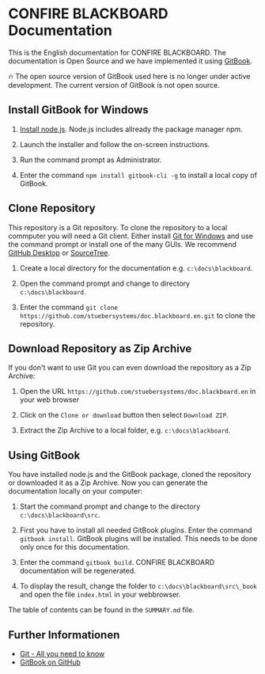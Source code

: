 # CONFIRE BLACKBOARD Documentation

This is the English documentation for CONFIRE BLACKBOARD. The documentation is Open Source and we have implemented it using [GitBook](https://github.com/GitbookIO/gitbook).

:fire: The open source version of GitBook used here is no longer under active development. The current version of GitBook is not open source. 

## Install GitBook for Windows

1. [Install node.js](https://nodejs.org/de/download). Node.js includes allready the package manager npm.

2. Launch the installer and follow the on-screen instructions.

3. Run the command prompt as Administrator.

4. Enter the command `npm install gitbook-cli -g` to install a local copy of GitBook.

## Clone Repository

This repository is a Git repository. To clone the repository to a local commputer you will need a Git client. Either install [Git for Windows](https://gitforwindows.org/) and use the command prompt or install one of the many GUIs. We recommend [GitHub Desktop](https://desktop.github.com) or [SourceTree](https://www.sourcetreeapp.com).

1. Create a local directory for the documentation e.g. `c:\docs\blackboard`.

2. Open the command prompt and change to directory `c:\docs\blackboard`.

3. Enter the command `git clone https://github.com/stuebersystems/doc.blackboard.en.git` to clone the repository.

## Download Repository as Zip Archive

If you don't want to use Git you can even download the repository as a Zip Archive:

1. Open the URL `https://github.com/stuebersystems/doc.blackboard.en` in your web browser

2. Click on the `Clone or download` button then select `Download ZIP`.

3. Extract the Zip Archive to a local folder, e.g. `c:\docs\blackboard`.

## Using GitBook

You have installed node.js and the GitBook package, cloned the repository or downloaded it as a Zip Archive. Now you can generate the documentation locally on your computer:

1. Start the command prompt and change to the directory `c:\docs\blackboard\src`.

2. First you have to install all needed GitBook plugins. Enter the command `gitbook install`. GitBook plugins will be installed. This needs to be done only once for this documentation.

3. Enter the command `gitbook build`. CONFIRE BLACKBOARD documentation will be regenerated.

4. To display the result, change the folder to `c:\docs\blackboard\src\_book` and open the file `index.html` in your webbrowser.

The table of contents can be found in the `SUMMARY.md` file. 

## Further Informationen

+ [Git - All you need to know](https://git-scm.com/book/en/v2)
+ [GitBook on GitHub](https://github.com/GitbookIO/gitbook)
